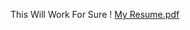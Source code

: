 This Will Work For Sure !
[My Resume.pdf](https://github.com/MiArianM/MiArianM/files/14283678/My.Resume.pdf)
